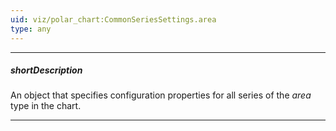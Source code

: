 ```yaml
---
uid: viz/polar_chart:CommonSeriesSettings.area
type: any
---
```

---
##### shortDescription
An object that specifies configuration properties for all series of the *area* type in the chart.

---
<!--
Define a common configuration for all _area_ series in the chart using any properties of the [AreaSeries](/api-reference/10%20UI%20Components/dxPolarChart/5%20Series%20Types/AreaSeries '/Documentation/ApiReference/UI_Components/dxPolarChart/Series_Types/AreaSeries/') object.
-->